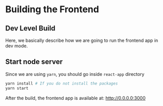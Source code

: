 # Building the Frontend

## Dev Level Build
Here, we basically describe how we are going to run the frontend app in dev mode.

## Start node server
Since we are using `yarn`, you should go inside `react-app` directory
```bash
yarn install # If you do not install the packages
yarn start
```
After the build, the frontend app is available at: http://0.0.0.0:3000